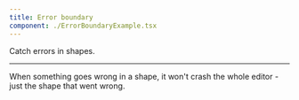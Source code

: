 ```yaml
---
title: Error boundary
component: ./ErrorBoundaryExample.tsx
---
```


Catch errors in shapes.

---

When something goes wrong in a shape, it won't crash the whole editor - just the shape that went wrong.

